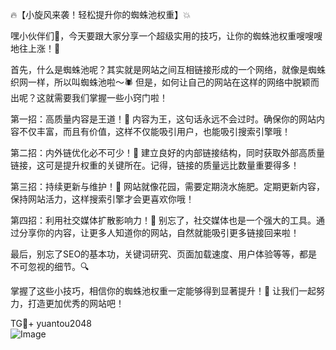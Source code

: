 🔥【小旋风来袭！轻松提升你的蜘蛛池权重】💥

嘿小伙伴们👋，今天要跟大家分享一个超级实用的技巧，让你的蜘蛛池权重嗖嗖嗖地往上涨！🚀

首先，什么是蜘蛛池呢？其实就是网站之间互相链接形成的一个网络，就像是蜘蛛织网一样，所以叫蜘蛛池啦～🕷️ 但是，如何让自己的网站在这样的网络中脱颖而出呢？这就需要我们掌握一些小窍门啦！

第一招：高质量内容是王道！📖 内容为王，这句话永远不会过时。确保你的网站内容不仅丰富，而且有价值，这样不仅能吸引用户，也能吸引搜索引擎哦！

第二招：内外链优化必不可少！🔗 建立良好的内部链接结构，同时获取外部高质量链接，这可是提升权重的关键所在。记得，链接的质量远比数量重要得多！

第三招：持续更新与维护！📅 网站就像花园，需要定期浇水施肥。定期更新内容，保持网站活力，这样搜索引擎才会更喜欢你哦！

第四招：利用社交媒体扩散影响力！📱 别忘了，社交媒体也是一个强大的工具。通过分享你的内容，让更多人知道你的网站，自然就能吸引更多链接回来啦！

最后，别忘了SEO的基本功，关键词研究、页面加载速度、用户体验等等，都是不可忽视的细节。🔍

掌握了这些小技巧，相信你的蜘蛛池权重一定能够得到显著提升！💪 让我们一起努力，打造更加优秀的网站吧！

TG💪+ yuantou2048  
![Image](https://github.com/user-attachments/assets/42a5a4a5-fea9-4a1d-8aa0-73e57e430cca)